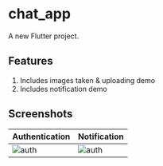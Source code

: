 # chat_app

A new Flutter project.

## Features
1. Includes images taken & uploading demo
2. Includes notification demo

## Screenshots
|Authentication|Notification|
|------|------|
|![auth](untitled.gif)|![auth](notification.gif)|

